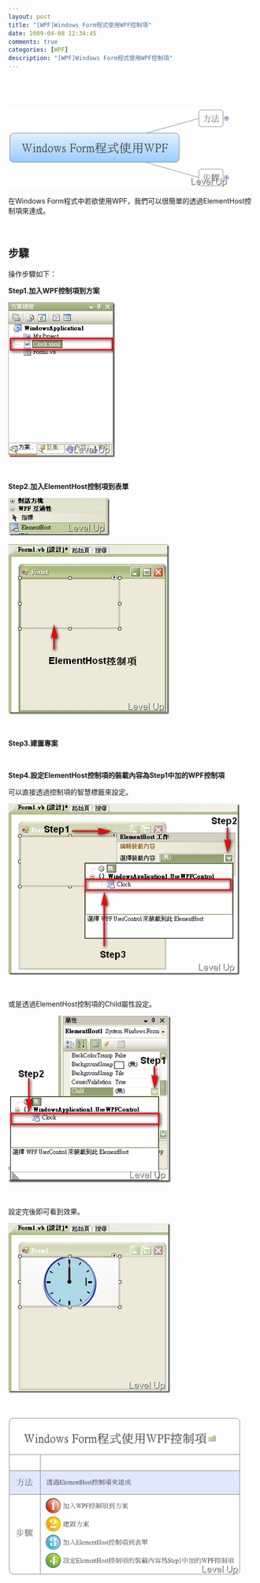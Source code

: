 ```yaml
---
layout: post
title: "[WPF]Windows Form程式使用WPF控制項"
date: 2009-04-08 12:34:45
comments: true
categories: [WPF]
description: "[WPF]Windows Form程式使用WPF控制項"
---
```

<p>
	 </p>
<p>
	 </p>
<p>
	<img alt="image" border="0" height="161" src="\images\posts\7916\image_thumb_9.png" style="border-right-width: 0px; border-top-width: 0px; border-bottom-width: 0px; border-left-width: 0px" width="451" /></p>
<p>
	在Windows Form程式中若欲使用WPF，我們可以很簡單的透過ElementHost控制項來達成。</p>
<p>
	 </p>
<h2>
	步驟</h2>
<p>
	操作步驟如下：</p>
<p>
	<strong>Step1.加入WPF控制項到方案</strong></p>
<p>
	<img alt="image" border="0" height="315" src="\images\posts\7916\image_thumb.png" style="border-right-width: 0px; border-top-width: 0px; border-bottom-width: 0px; border-left-width: 0px" width="217" /></p>
<p>
	 </p>
<p>
	<strong>Step2.加入ElementHost控制項到表單</strong></p>
<p>
	<img alt="image" border="0" height="77" src="\images\posts\7916\image_thumb_1.png" style="border-right-width: 0px; border-top-width: 0px; border-bottom-width: 0px; border-left-width: 0px" width="206" /></p>
<p>
	<img alt="image" border="0" height="345" src="\images\posts\7916\image_thumb_2.png" style="border-right-width: 0px; border-top-width: 0px; border-bottom-width: 0px; border-left-width: 0px" width="327" /></p>
<p>
	 </p>
<p>
	<strong>Step3.建置專案</strong></p>
<p>
	 </p>
<p>
	<strong>Step4.設定ElementHost控制項的裝載內容為Step1中加的WPF控制項</strong></p>
<p>
	可以直接透過控制項的智慧標籤來設定。</p>
<p>
	<img alt="image" border="0" height="348" src="\images\posts\7916\image_thumb_4.png" style="border-right-width: 0px; border-top-width: 0px; border-bottom-width: 0px; border-left-width: 0px" width="470" /></p>
<p>
	 </p>
<p>
	或是透過ElementHost控制項的Child屬性設定。</p>
<p>
	<img alt="image" border="0" height="339" src="\images\posts\7916\image_thumb_5.png" style="border-right-width: 0px; border-top-width: 0px; border-bottom-width: 0px; border-left-width: 0px" width="330" /></p>
<p>
	 </p>
<p>
	設定完後即可看到效果。</p>
<p>
	<img alt="image" border="0" height="345" src="\images\posts\7916\image_thumb_6.png" style="border-right-width: 0px; border-top-width: 0px; border-bottom-width: 0px; border-left-width: 0px" width="329" /></p>
<p>
	 </p>
<p>
	<img alt="image" border="0" height="321" src="\images\posts\7916\image_thumb_3.png" style="border-right-width: 0px; border-top-width: 0px; border-bottom-width: 0px; border-left-width: 0px" width="473" /></p>
